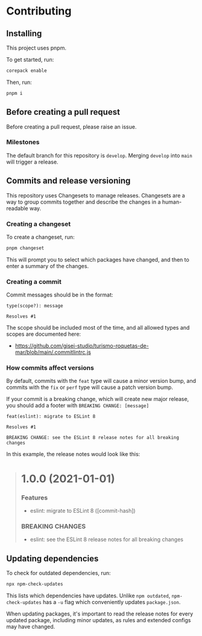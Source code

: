 # Contributing

## Installing

This project uses pnpm.

To get started, run:

```sh
corepack enable
```

Then, run:

```sh
pnpm i
```

## Before creating a pull request

Before creating a pull request, please raise an issue.

### Milestones

The default branch for this repository is `develop`. Merging `develop` into `main` will trigger a
release.

## Commits and release versioning

This repository uses Changesets to manage releases. Changesets are a way to group commits together
and describe the changes in a human-readable way.

### Creating a changeset

To create a changeset, run:

```sh
pnpm changeset
```

This will prompt you to select which packages have changed, and then to enter a summary of the changes.

### Creating a commit

Commit messages should be in the format:

```
type(scope?): message

Resolves #1
```

The scope should be included most of the time, and all allowed types and scopes are documented here:

- https://github.com/gisei-studio/turismo-roquetas-de-mar/blob/main/.commitlintrc.js

### How commits affect versions

By default, commits with the `feat` type will cause a minor version bump, and
commits with the `fix` or `perf` type will cause a patch version bump.

If your commit is a breaking change, which will create new major release, you
should add a footer with `BREAKING CHANGE: [message]`

```
feat(eslint): migrate to ESLint 8

Resolves #1

BREAKING CHANGE: see the ESLint 8 release notes for all breaking changes
```

In this example, the release notes would look like this:

> # 1.0.0 (2021-01-01)
>
> ### Features
>
> - eslint: migrate to ESLint 8 ([commit-hash])
>
> ### BREAKING CHANGES
>
> - eslint: see the ESLint 8 release notes for all breaking changes

## Updating dependencies

To check for outdated dependencies, run:

```sh
npx npm-check-updates
```

This lists which dependencies have updates. Unlike `npm outdated`,
`npm-check-updates` has a `-u` flag which conveniently updates `package.json`.

When updating packages, it's important to read the release notes for every
updated package, including minor updates, as rules and extended configs may
have changed.

